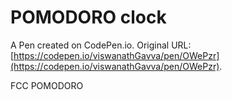 # POMODORO clock

A Pen created on CodePen.io. Original URL: [https://codepen.io/viswanathGavva/pen/OWePzr](https://codepen.io/viswanathGavva/pen/OWePzr).

FCC POMODORO